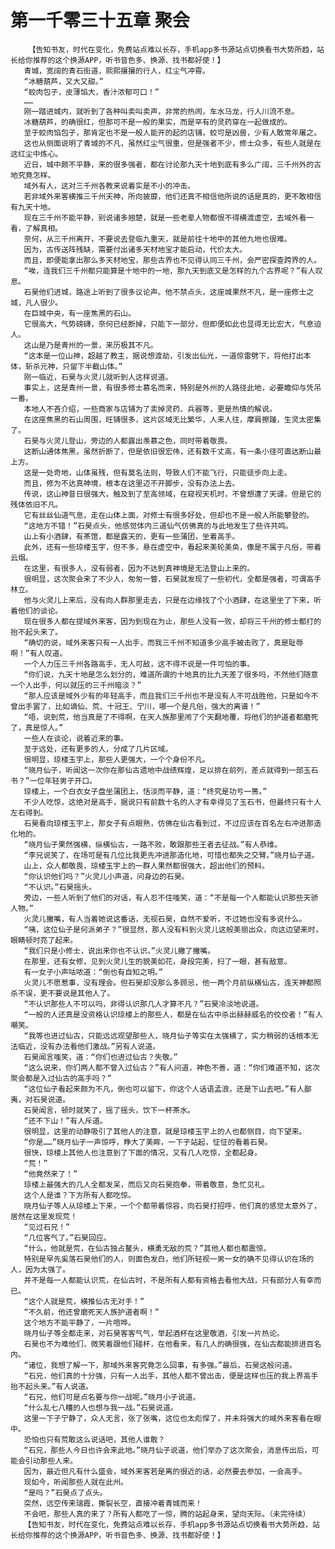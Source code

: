 # 第一千零三十五章 聚会
        【告知书友，时代在变化，免费站点难以长存，手机app多书源站点切换看书大势所趋，站长给你推荐的这个换源APP，听书音色多、换源、找书都好使！】
       青城，宽阔的青石街道，熙熙攘攘的行人，红尘气冲霄。
       “冰糖葫芦，又大又甜。”
       “蛟肉包子，皮薄馅大，香汁浓郁可口！”
       ……
       刚一踏进城内，就听到了各种叫卖叫卖声，非常的热闹，车水马龙，行人川流不息。
       冰糖葫芦，的确很红，但那可不是一般的果实，而是罕有的灵药穿在一起做成的。
       至于蛟肉馅包子，那肯定也不是一般人能开的起的店铺，蛟可是凶兽，少有人敢常年屠之。
       这也从侧面说明了青城的不凡，虽然红尘气很重，但是强者不少，修士众多，有些人就是在这红尘中炼心。
       近日，城中颇不平静，来的很多强者，都在讨论那九天十地到底有多么广阔，三千州外的古地究竟怎样。
       域外有人，这对三千州各教来说着实是不小的冲击。
       若非域外来客横推三千州天神，所向披靡，他们还真不相信他所说的话是真的，更不敢相信有九天十地。
       现在三千州不能平静，别说诸多翘楚，就是一些老辈人物都恨不得横渡虚空，去域外看一看，了解真相。
       奈何，从三千州离开，不要说去登临九重天，就是前往十地中的其他九地也很难。
       因为，古传送阵残缺，需要付出诸多天材地宝才能启动，代价太大。
       而且，即便能拿出那么多天材地宝，那些古界也不见得认同三千州，会严密探查跨界的人。
       “唉，连我们三千州都只能算是十地中的一地，那九天到底又是怎样的九个古界呢？”有人叹息。
       石昊他们进城，路途上听到了很多议论声。他不禁点头，这座城果然不凡，是一座修士之城，凡人很少。
       在巨城中央，有一座焦黑的石山。
       它很高大，气势磅礴，奈何已经断掉，只能下一部分，但即便如此也显得无比宏大，气息迫人。
       这山是乃是青州的一景，来历极其不凡。
       “这本是一位山神，超越了教主，据说想渡劫，引发出仙光，一道惊雷劈下，将他打出本体，斩杀元神，只留下半截山体。”
       刚一临近，石昊与火灵儿就听到人这样说道。
       事实上，这是青州一景，有很多修士慕名而来，特别是外州的人路径此地，必要瞻仰与凭吊一番。
       本地人不吝介绍，一些商家与店铺为了卖掉灵药、兵器等，更是热情的解说。
       在这座焦黑的石山周围，旺铺很多，这片区域无比繁华，人来人往，摩肩擦踵，生灵太密集了。
       石昊与火灵儿登山，旁边的人都露出羡慕之色，同时带着敬畏。
       这断山通体焦黑，虽然折断了，但是依旧很宏伟，还有数千丈高，有一条小径可直达断山最上方。
       这是一处奇地，山体虽残，但有莫名法则，导致人们不能飞行，只能徒步向上走。
       而且，修为不达真神境，根本在这里迈不开脚步，没有办法上去。
       传说，这山神昔日很强大，触及到了至高领域，在窥视天机时，不曾想遭了天谴，但是它的残体依旧不凡。
       它有丝丝仙道气息，走在山体上面，对修士有很多好处，但却也不是一般人所能攀登的。
       “这地方不错！”石昊点头，他感觉体内三道仙气仿佛真的与此地发生了些许共鸣。
       山上有小酒肆，有茶馆，都是露天的，更有一些蒲团，坐着高手。
       此外，还有一些琼楼玉宇，但不多，悬在虚空中，看起来美轮美奂，像是不属于凡俗，带着云烟。
       在这里，有很多人，没有弱者，因为不达到真神境是无法登山上来的。
       很明显，这次聚会来了不少人，匆匆一瞥，石昊就发现了一些初代，全都是强者，可谓高手林立。
       他与火灵儿上来后，没有向人群那里走去，只是在边缘找了个小酒肆，在这里坐了下来，听着他们的谈论。
       现在很多人都在提域外来客，因为到现在为止，那些人没有一败，却将三千州的修士都打的抬不起头来了。
       “确切的说，域外来客只有一人出手，而我三千州不知道多少高手被击败了，真是耻辱啊！”有人叹道。
       一个人力压三千州各路高手，无人可敌，这不得不说是一件可怕的事。
       “你们说，九天十地是怎么划分的，难道所谓的十地真的比九天差了很多吗，不然他们随意一个人出手，何以就压的三千州暗淡？”
       “那人应该是域外少有的年轻高手，而且我们三千州也不是没有人不可战胜他，只是如今不曾出手罢了，比如谪仙、荒、十冠王、宁川，哪一个是凡俗，强大的离谱！”
       “唔，说到荒，他当真是了不得啊，在天人族那里闹了个天翻地覆，将他们的护道者都磨死了，真是惊人。”
       一些人在谈论，说着近来的事。
       至于远处，还有更多的人，分成了几片区域。
       很明显，琼楼玉宇上，那些人更强大，一个个身份不凡。
       “晓月仙子，听闻这一次你在那仙古遗地中战绩辉煌，足以排在前列，差点就得到一部玉石书？”一位年轻男子开口。
       琼楼上，一个白衣女子盘坐蒲团上，恬淡而平静，道：“终究是功亏一篑。”
       不少人吃惊，这绝对是高手，据说只有前数十名的人才有幸得见了玉石书，但最终只有十人左右得到。
       石昊看向琼楼玉宇上，那女子有点眼熟，仿佛在仙古看到过，不过应该在百名左右冲进那造化地的。
       “晓月仙子果然强横，纵横仙古，一路不败，敢跟那些王者去征战。”有人恭维。
       “李兄说笑了，在场可是有几位比我更先冲进那造化地，可惜也都失之交臂。”晓月仙子道。
       山上，众人都敬畏，琼楼玉宇上的一群人果然都很强大，超出他们的预料。
       “你认识他们吗？”火灵儿小声道，问身边的石昊。
       “不认识。”石昊摇头。
       旁边，一些人听到了他们的对话，有人忍不住嗤笑，道：“不是每一个人都能认识那些天骄人物。”
       火灵儿撇嘴，有人当着她说这番话，无视石昊，自然不爱听，不过她也没有多说什么。
       “咦，这位仙子是何派弟子？”很显然，那人没有料到火灵儿这般美丽出众，向这边望来时，眼睛顿时亮了起来。
       “我们只是小修士，说出来你也不认识。”火灵儿撇了撇嘴。
       在那里，还有女修，见到火灵儿生的貌美如花，身段完美，扫了一眼，甚有敌意。
       有一女子小声咕哝道：“倒也有自知之明。”
       火灵儿不愿惹事，没有理会。但石昊却没那么多顾忌，他一两个月前纵横仙古，连天神都照杀不误，更不要说是其他人了。
       “不认识那些人不可以吗，非得认识那几人才算不凡？”石昊冷淡地说道。
       “一般的人还真是没资格认识琼楼上的那些人，都是在仙古中杀出赫赫威名的佼佼者！”有人嘲笑。
       “我等也进过仙古，只能远远观望那些人，晓月仙子等实在太强横了，实力稍弱的话根本无法临近，没有办法看他们激战。”另有人说道。
       石昊闻言嗤笑，道：“你们也进过仙古？失敬。”
       “这么说来，你们两人都不曾入过仙古？”有人问道，神色不善，道：“你们难道不知，这次聚会都是入过仙古的高手吗？”
       “这位仙子看起来颇为不凡，倒也可以留下，你这个人话语孟浪，还是下山去吧。”有人鄙夷，对石昊说道。
       石昊闻言，顿时就笑了，摇了摇头，饮下一杯茶水。
       “还不下山！”有人斥道。
       很明显，这里的动静吸引了其他人的注意，就是琼楼玉宇上的人也都侧目，向下望来。
       “你是……”晓月仙子一声惊呼，睁大了美眸，一下子站起，怔怔的看着石昊。
       很快，琼楼上其他人也注意到了下面的情况，又有几人吃惊，全都起身。
       “荒！”
       “他竟然来了！”
       琼楼上最强大的几人全都发呆，而后又向石昊抱拳，带着敬意，急忙见礼。
       这个人是谁？下方所有人都吃惊。
       晓月仙子等人从琼楼上下来，一个个都带着惊容，向石昊打招呼，他们真的感觉太意外了，居然在这里发现荒！
       “见过石兄！”
       “几位客气了。”石昊回应。
       “什么，他就是荒，在仙古独占鳌头，横勇无敌的荒？”其他人都也都震惊。
       特别是早先奚落石昊他们的人，则面色发白，他们所轻视一男一女的确不见得认识在场的人，因为太强了。
       并不是每一人都能认识荒，在仙古时，不是所有人都有资格去看他大战，只有部分人有幸而已。
       “这个人就是荒，横推仙古无对手！”
       “不久前，他还曾磨死天人族护道者啊！”
       这个地方不能平静了，一片喧哗。
       晓月仙子等全都走来，对石昊客客气气，举起酒杯在这里敬酒，引发一片热论。
       石昊也不为难他们，微笑着跟他们碰杯，在他看来，有几人的确很强，在仙古都能排进百名内。
       “诸位，我想了解一下，那域外来客究竟怎么回事，有多强。”最后，石昊这般问道。
       “石兄，他们真的十分强，只有一人出手，其他人都不曾出击，便是这样也压的我上界高手抬不起头来。”有人说道。
       “石兄，他们可是点名要与你一战呢。”晓月小子说道。
       “什么乱七八糟的人也想与我一战。”石昊说道。
       这里一下子宁静了，众人无言，张了张嘴，这位也太彪悍了，并未将强大的域外来客看在眼中。
       恐怕也只有荒敢这么说话吧，其他人谁敢？
       “石兄，那些人今日也许会来此地。”晓月仙子说道，他们举办了这次聚会，消息传出后，可能会引动那些人来。
       因为，最近但凡有什么盛会，域外来客若是离的很近的话，必然要去参加，一会高手。
       现如今，听闻那些人就在此州。
       “是吗？”石昊点了点头。
       突然，远空传来瑞霞，撕裂长空，直接冲着青城而来！
       不会吧，那些人真的来了？所有人都吃了一惊，腾的站起身来，望向天际。（未完待续）
       【告知书友，时代在变化，免费站点难以长存，手机app多书源站点切换看书大势所趋，站长给你推荐的这个换源APP，听书音色多、换源、找书都好使！】